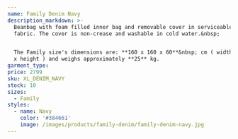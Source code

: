 ```yaml
---
name: Family Denim Navy
description_markdown: >-
  Beanbag with foam filled inner bag and removable cover in serviceable denim
  fabric. The cover is non-crease and washable in cold water.&nbsp;


  The Family size's dimensions are: **160 x 160 x 60**&nbsp; cm ( width x depth
  x height ) and weighs approximately **25** kg.
garment_type:
price: 2799
sku: XL_DENIM_NAVY
stock: 10
sizes:
  - Family
styles:
  - name: Navy
    color: '#384661'
    image: /images/products/family-denim/family-denim-navy.jpg
---
```

